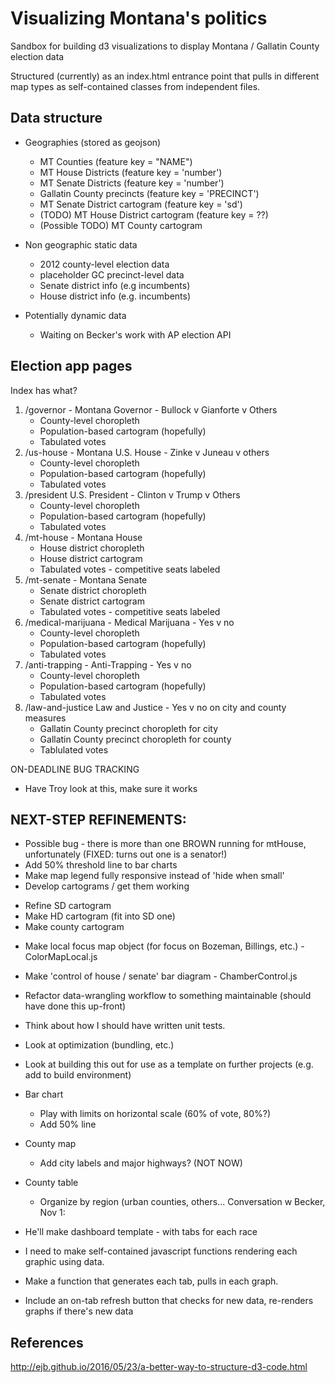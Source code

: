 # Visualizing Montana's politics

Sandbox for building d3 visualizations to display Montana / Gallatin County election data

Structured (currently) as an index.html entrance point that pulls in different map types as self-contained classes from independent files.


## Data structure

- Geographies (stored as geojson)
    + MT Counties (feature key = "NAME")
    + MT House Districts (feature key = 'number')
    + MT Senate Districts (feature key = 'number')
    + Gallatin County precincts (feature key = 'PRECINCT')
    + MT Senate District cartogram (feature key = 'sd')
    + (TODO) MT House District cartogram (feature key = ??)
    + (Possible TODO) MT County cartogram

- Non geographic static data
    + 2012 county-level election data
    + placeholder GC precinct-level data
    + Senate district info (e.g incumbents)
    + House district info (e.g. incumbents)

- Potentially dynamic data
    + Waiting on Becker's work with AP election API

## Election app pages

Index has what?

1. /governor - Montana Governor - Bullock v Gianforte v Others
    - County-level choropleth
    - Population-based cartogram (hopefully)
    - Tabulated votes
2. /us-house - Montana U.S. House - Zinke v Juneau v others
    - County-level choropleth
    - Population-based cartogram (hopefully)
    - Tabulated votes
3. /president U.S. President - Clinton v Trump v Others
    - County-level choropleth
    - Population-based cartogram (hopefully)
    - Tabulated votes
4. /mt-house - Montana House
    - House district choropleth
    - House district cartogram
    - Tabulated votes - competitive seats labeled
5. /mt-senate - Montana Senate
    - Senate district choropleth
    - Senate district cartogram
    - Tabulated votes - competitive seats labeled
6. /medical-marijuana - Medical Marijuana - Yes v no
    - County-level choropleth
    - Population-based cartogram (hopefully)
    - Tabulated votes
7. /anti-trapping - Anti-Trapping - Yes v no
    - County-level choropleth
    - Population-based cartogram (hopefully)
    - Tabulated votes
8. /law-and-justice Law and Justice - Yes v no on city and county measures
    - Gallatin County precinct choropleth for city
    - Gallatin County precinct choropleth for county
    - Tablulated votes


ON-DEADLINE BUG TRACKING
- Have Troy look at this, make sure it works

## NEXT-STEP REFINEMENTS:
- Possible bug - there is more than one BROWN running for mtHouse, unfortunately (FIXED: turns out one is a senator!)
- Add 50% threshold line to bar charts
- Make map legend fully responsive instead of 'hide when small'
- Develop cartograms / get them working
 + Refine SD cartogram
 + Make HD cartogram (fit into SD one)
 + Make county cartogram
- Make local focus map object (for focus on Bozeman, Billings, etc.) - ColorMapLocal.js
- Make 'control of house / senate' bar diagram - ChamberControl.js
- Refactor data-wrangling workflow to something maintainable (should have done this up-front)
- Think about how I should have written unit tests.
- Look at optimization (bundling, etc.)
- Look at building this out for use as a template on further projects (e.g. add to build environment)

- Bar chart
    + Play with limits on horizontal scale (60% of vote, 80%?)
    + Add 50% line

- County map
    + Add city labels and major highways? (NOT NOW)

- County table
    + Organize by region (urban counties, others...
Conversation w Becker, Nov 1:
- He'll make dashboard template - with tabs for each race
- I need to make self-contained javascript functions rendering each graphic using data.
- Make a function that generates each tab, pulls in each graph.
- Include an on-tab refresh button that checks for new data, re-renders graphs if there's new data


## References

http://ejb.github.io/2016/05/23/a-better-way-to-structure-d3-code.html

